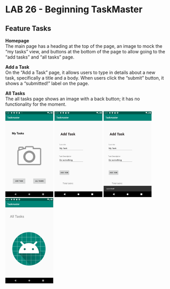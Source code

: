 # LAB 26 - Beginning TaskMaster

## Feature Tasks
**Homepage**</br>
The main page has a heading at the top of the page, an image to mock the “my tasks” view, and buttons at the bottom of the page to allow going to the “add tasks” and “all tasks” page.</br>

**Add a Task**</br>
On the “Add a Task” page, it allows users to type in details about a new task, specifically a title and a body. When users click the “submit” button, it shows a “submitted!” label on the page.</br>

**All Tasks**</br>
The all tasks page shows an image with a back button; it has no functionality for the moment.</br>

<img src="/screenshots/Screenshot_1581457330.png"
     width=150;  margin-right= 10px;/>
<img src="/screenshots/Screenshot_1581992542.png"
width=150;  margin-right= 10px;/>
<img src="/screenshots/Screenshot_1581992549.png"
width=150;  margin-right= 10px;/>
<img src="/screenshots/Screenshot_1581993139.png"
width=150;  margin-right= 10px;/>
